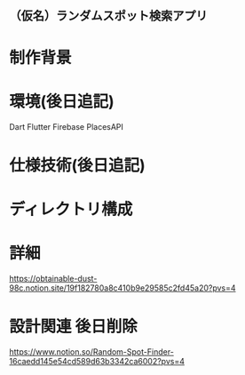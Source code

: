 ## （仮名）ランダムスポット検索アプリ<RandomSpotFinder>

# 制作背景

# 環境(後日追記)
Dart
Flutter
Firebase
PlacesAPI

# 仕様技術(後日追記)

# ディレクトリ構成

# 詳細
https://obtainable-dust-98c.notion.site/19f182780a8c410b9e29585c2fd45a20?pvs=4
# 設計関連 後日削除
https://www.notion.so/Random-Spot-Finder-16caedd145e54cd589d63b3342ca6002?pvs=4
